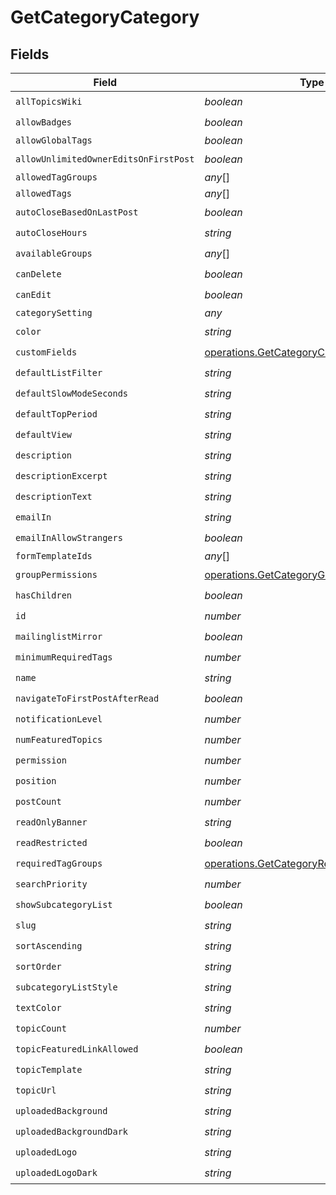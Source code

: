 # GetCategoryCategory


## Fields

| Field                                                                                                       | Type                                                                                                        | Required                                                                                                    | Description                                                                                                 |
| ----------------------------------------------------------------------------------------------------------- | ----------------------------------------------------------------------------------------------------------- | ----------------------------------------------------------------------------------------------------------- | ----------------------------------------------------------------------------------------------------------- |
| `allTopicsWiki`                                                                                             | *boolean*                                                                                                   | :heavy_check_mark:                                                                                          | N/A                                                                                                         |
| `allowBadges`                                                                                               | *boolean*                                                                                                   | :heavy_check_mark:                                                                                          | N/A                                                                                                         |
| `allowGlobalTags`                                                                                           | *boolean*                                                                                                   | :heavy_minus_sign:                                                                                          | N/A                                                                                                         |
| `allowUnlimitedOwnerEditsOnFirstPost`                                                                       | *boolean*                                                                                                   | :heavy_check_mark:                                                                                          | N/A                                                                                                         |
| `allowedTagGroups`                                                                                          | *any*[]                                                                                                     | :heavy_minus_sign:                                                                                          | N/A                                                                                                         |
| `allowedTags`                                                                                               | *any*[]                                                                                                     | :heavy_minus_sign:                                                                                          | N/A                                                                                                         |
| `autoCloseBasedOnLastPost`                                                                                  | *boolean*                                                                                                   | :heavy_check_mark:                                                                                          | N/A                                                                                                         |
| `autoCloseHours`                                                                                            | *string*                                                                                                    | :heavy_check_mark:                                                                                          | N/A                                                                                                         |
| `availableGroups`                                                                                           | *any*[]                                                                                                     | :heavy_check_mark:                                                                                          | N/A                                                                                                         |
| `canDelete`                                                                                                 | *boolean*                                                                                                   | :heavy_check_mark:                                                                                          | N/A                                                                                                         |
| `canEdit`                                                                                                   | *boolean*                                                                                                   | :heavy_check_mark:                                                                                          | N/A                                                                                                         |
| `categorySetting`                                                                                           | *any*                                                                                                       | :heavy_minus_sign:                                                                                          | N/A                                                                                                         |
| `color`                                                                                                     | *string*                                                                                                    | :heavy_check_mark:                                                                                          | N/A                                                                                                         |
| `customFields`                                                                                              | [operations.GetCategoryCustomFields](../../../sdk/models/operations/getcategorycustomfields.md)             | :heavy_check_mark:                                                                                          | N/A                                                                                                         |
| `defaultListFilter`                                                                                         | *string*                                                                                                    | :heavy_check_mark:                                                                                          | N/A                                                                                                         |
| `defaultSlowModeSeconds`                                                                                    | *string*                                                                                                    | :heavy_check_mark:                                                                                          | N/A                                                                                                         |
| `defaultTopPeriod`                                                                                          | *string*                                                                                                    | :heavy_check_mark:                                                                                          | N/A                                                                                                         |
| `defaultView`                                                                                               | *string*                                                                                                    | :heavy_check_mark:                                                                                          | N/A                                                                                                         |
| `description`                                                                                               | *string*                                                                                                    | :heavy_check_mark:                                                                                          | N/A                                                                                                         |
| `descriptionExcerpt`                                                                                        | *string*                                                                                                    | :heavy_check_mark:                                                                                          | N/A                                                                                                         |
| `descriptionText`                                                                                           | *string*                                                                                                    | :heavy_check_mark:                                                                                          | N/A                                                                                                         |
| `emailIn`                                                                                                   | *string*                                                                                                    | :heavy_check_mark:                                                                                          | N/A                                                                                                         |
| `emailInAllowStrangers`                                                                                     | *boolean*                                                                                                   | :heavy_check_mark:                                                                                          | N/A                                                                                                         |
| `formTemplateIds`                                                                                           | *any*[]                                                                                                     | :heavy_minus_sign:                                                                                          | N/A                                                                                                         |
| `groupPermissions`                                                                                          | [operations.GetCategoryGroupPermissions](../../../sdk/models/operations/getcategorygrouppermissions.md)[]   | :heavy_check_mark:                                                                                          | N/A                                                                                                         |
| `hasChildren`                                                                                               | *boolean*                                                                                                   | :heavy_check_mark:                                                                                          | N/A                                                                                                         |
| `id`                                                                                                        | *number*                                                                                                    | :heavy_check_mark:                                                                                          | N/A                                                                                                         |
| `mailinglistMirror`                                                                                         | *boolean*                                                                                                   | :heavy_check_mark:                                                                                          | N/A                                                                                                         |
| `minimumRequiredTags`                                                                                       | *number*                                                                                                    | :heavy_check_mark:                                                                                          | N/A                                                                                                         |
| `name`                                                                                                      | *string*                                                                                                    | :heavy_check_mark:                                                                                          | N/A                                                                                                         |
| `navigateToFirstPostAfterRead`                                                                              | *boolean*                                                                                                   | :heavy_check_mark:                                                                                          | N/A                                                                                                         |
| `notificationLevel`                                                                                         | *number*                                                                                                    | :heavy_check_mark:                                                                                          | N/A                                                                                                         |
| `numFeaturedTopics`                                                                                         | *number*                                                                                                    | :heavy_check_mark:                                                                                          | N/A                                                                                                         |
| `permission`                                                                                                | *number*                                                                                                    | :heavy_check_mark:                                                                                          | N/A                                                                                                         |
| `position`                                                                                                  | *number*                                                                                                    | :heavy_check_mark:                                                                                          | N/A                                                                                                         |
| `postCount`                                                                                                 | *number*                                                                                                    | :heavy_check_mark:                                                                                          | N/A                                                                                                         |
| `readOnlyBanner`                                                                                            | *string*                                                                                                    | :heavy_check_mark:                                                                                          | N/A                                                                                                         |
| `readRestricted`                                                                                            | *boolean*                                                                                                   | :heavy_check_mark:                                                                                          | N/A                                                                                                         |
| `requiredTagGroups`                                                                                         | [operations.GetCategoryRequiredTagGroups](../../../sdk/models/operations/getcategoryrequiredtaggroups.md)[] | :heavy_check_mark:                                                                                          | N/A                                                                                                         |
| `searchPriority`                                                                                            | *number*                                                                                                    | :heavy_check_mark:                                                                                          | N/A                                                                                                         |
| `showSubcategoryList`                                                                                       | *boolean*                                                                                                   | :heavy_check_mark:                                                                                          | N/A                                                                                                         |
| `slug`                                                                                                      | *string*                                                                                                    | :heavy_check_mark:                                                                                          | N/A                                                                                                         |
| `sortAscending`                                                                                             | *string*                                                                                                    | :heavy_check_mark:                                                                                          | N/A                                                                                                         |
| `sortOrder`                                                                                                 | *string*                                                                                                    | :heavy_check_mark:                                                                                          | N/A                                                                                                         |
| `subcategoryListStyle`                                                                                      | *string*                                                                                                    | :heavy_check_mark:                                                                                          | N/A                                                                                                         |
| `textColor`                                                                                                 | *string*                                                                                                    | :heavy_check_mark:                                                                                          | N/A                                                                                                         |
| `topicCount`                                                                                                | *number*                                                                                                    | :heavy_check_mark:                                                                                          | N/A                                                                                                         |
| `topicFeaturedLinkAllowed`                                                                                  | *boolean*                                                                                                   | :heavy_check_mark:                                                                                          | N/A                                                                                                         |
| `topicTemplate`                                                                                             | *string*                                                                                                    | :heavy_check_mark:                                                                                          | N/A                                                                                                         |
| `topicUrl`                                                                                                  | *string*                                                                                                    | :heavy_check_mark:                                                                                          | N/A                                                                                                         |
| `uploadedBackground`                                                                                        | *string*                                                                                                    | :heavy_check_mark:                                                                                          | N/A                                                                                                         |
| `uploadedBackgroundDark`                                                                                    | *string*                                                                                                    | :heavy_check_mark:                                                                                          | N/A                                                                                                         |
| `uploadedLogo`                                                                                              | *string*                                                                                                    | :heavy_check_mark:                                                                                          | N/A                                                                                                         |
| `uploadedLogoDark`                                                                                          | *string*                                                                                                    | :heavy_check_mark:                                                                                          | N/A                                                                                                         |
